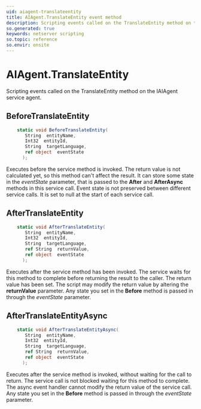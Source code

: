 ```yaml
---
uid: aiagent-translateentity
title: AIAgent.TranslateEntity event method
description: Scripting events called on the TranslateEntity method on the AIAgent service agent.
so.generated: true
keywords: netserver scripting
so.topic: reference
so.envir: onsite
---
```

# AIAgent.TranslateEntity

Scripting events called on the <see cref='M:IAIAgent.TranslateEntity'>TranslateEntity</see> method on the <see cref='IAIAgent'>IAIAgent</see>  service agent.

## BeforeTranslateEntity
```cs
    static void BeforeTranslateEntity(
       String  entityName,
       Int32  entityId,
       String  targetLanguage,
       ref object  eventState
      );
```
Executes before the service method is invoked.
The return value is not calculated yet, so this method can't affect the result.
It can store some state in the *eventState* parameter, that is passed to the **After** and **AfterAsync** methods in this service call.
Event state is not preserved between different service calls. It is set to null at the start of each service call.
## AfterTranslateEntity
```cs
    static void AfterTranslateEntity(
       String  entityName,
       Int32  entityId,
       String  targetLanguage,
       ref String  returnValue,
       ref object  eventState
      );
```
Executes after the service method has been invoked. The service waits for this method to complete before returning the result to the caller.
The return value has been set. The script may modify the return value by altering the **returnValue** parameter.
Any state you set in the **Before** method is passed in through the *eventState* parameter.
## AfterTranslateEntityAsync
```cs
    static void AfterTranslateEntityAsync(
       String  entityName,
       Int32  entityId,
       String  targetLanguage,
       ref String  returnValue,
       ref object  eventState
      );
```
Executes after the service method is invoked, without waiting for the call to return.
The service call is not blocked waiting for this method to complete.
The async event handler cannot modify the return value of the service call.
Any state you set in the **Before** method is passed in through the *eventState* parameter.

